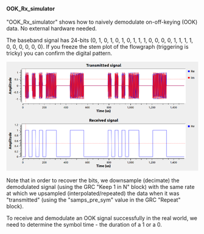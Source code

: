 #### OOK_Rx_simulator
"OOK_Rx_simulator" shows how to naively demodulate on-off-keying (OOK) data.  No external hardware needed.   

The baseband signal has 24-bits (0, 1, 0, 1, 0, 1, 0, 1, 1, 1, 0, 0, 0, 0, 1, 1, 1, 1, 0, 0, 0, 0, 0, 0).  If you freeze the stem plot of the flowgraph (triggering is tricky) you can confirm the digital pattern. 

![Signals](https://github.com/michaelalex94536/GRCProjects/blob/main/Images/OOK_Rx_Simulator_Signals.png)

Note that in order to recover the bits, we downsample (decimate) the demodulated signal (using the GRC "Keep 1 in N" block) with the same rate at which we upsampled (interpolated/repeated) the data when it was "transmitted" (using the "samps_pre_sym" value in the GRC "Repeat" block). 

To receive and demodulate an OOK signal successfully in the real world, we need to determine the symbol time - the duration of a 1 or a 0.  
